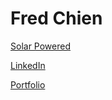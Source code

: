 # Fred Chien

[Solar Powered](https://solar-powered.herokuapp.com/)

[LinkedIn](https://www.linkedin.com/in/fchien/)

[Portfolio](https://www.fredchien.com/)
